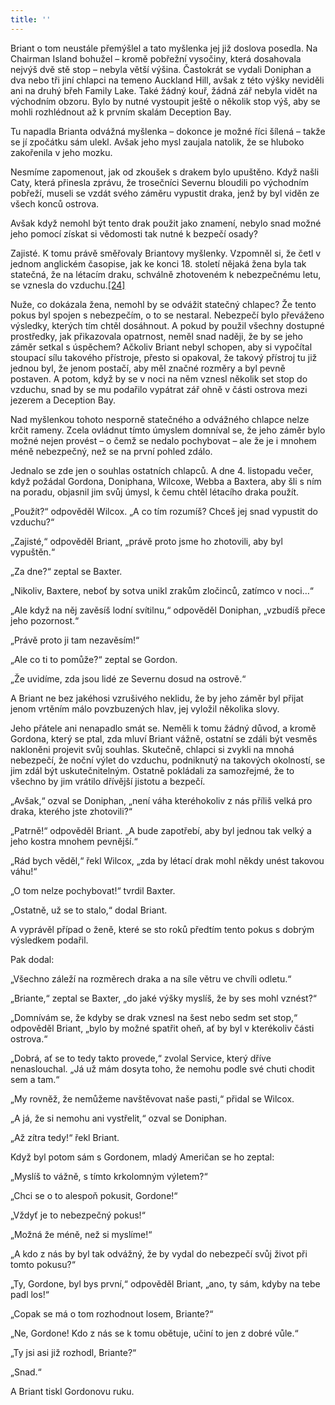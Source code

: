 ```yaml
---
title: ''
---
```


Briant o tom neustále přemýšlel a tato myšlenka jej již doslova posedla. Na Chairman Island bohužel – kromě pobřežní vysočiny, která dosahovala nejvýš dvě stě stop – nebyla větší výšina. Častokrát se vydali Doniphan a dva nebo tři jiní chlapci na temeno Auckland Hill, avšak z této výšky neviděli ani na druhý břeh Family Lake. Také žádný kouř, žádná zář nebyla vidět na východním obzoru. Bylo by nutné vystoupit ještě o několik stop výš, aby se mohli rozhlédnout až k prvním skalám Deception Bay.

Tu napadla Brianta odvážná myšlenka – dokonce je možné říci šílená – takže se jí zpočátku sám ulekl. Avšak jeho mysl zaujala natolik, že se hluboko zakořenila v jeho mozku.

Nesmíme zapomenout, jak od zkoušek s drakem bylo upuštěno. Když našli Caty, která přinesla zprávu, že trosečníci Severnu bloudili po východním pobřeží, museli se vzdát svého záměru vypustit draka, jenž by byl viděn ze všech konců ostrova.

Avšak když nemohl být tento drak použit jako znamení, nebylo snad možné jeho pomocí získat si vědomosti tak nutné k bezpečí osady?

Zajisté. K tomu právě směřovaly Briantovy myšlenky. Vzpomněl si, že četl v jednom anglickém časopise, jak ke konci 18. století nějaká žena byla tak statečná, že na létacím draku, schválně zhotoveném k nebezpečnému letu, se vznesla do vzduchu.[\[24\]](../Text/dva_roky_prazdnin_93.html#_ftn24)

Nuže, co dokázala žena, nemohl by se odvážit statečný chlapec? Že tento pokus byl spojen s nebezpečím, o to se nestaral. Nebezpečí bylo převáženo výsledky, kterých tím chtěl dosáhnout. A pokud by použil všechny dostupné prostředky, jak přikazovala opatrnost, neměl snad naději, že by se jeho záměr setkal s úspěchem? Ačkoliv Briant nebyl schopen, aby si vypočítal stoupací sílu takového přístroje, přesto si opakoval, že takový přístroj tu již jednou byl, že jenom postačí, aby měl značné rozměry a byl pevně postaven. A potom, když by se v noci na něm vznesl několik set stop do vzduchu, snad by se mu podařilo vypátrat zář ohně v části ostrova mezi jezerem a Deception Bay.

Nad myšlenkou tohoto nesporně statečného a odvážného chlapce nelze krčit rameny. Zcela ovládnut tímto úmyslem domníval se, že jeho záměr bylo možné nejen provést – o čemž se nedalo pochybovat – ale že je i mnohem méně nebezpečný, než se na první pohled zdálo.

Jednalo se zde jen o souhlas ostatních chlapců. A dne 4. listopadu večer, když požádal Gordona, Doniphana, Wilcoxe, Webba a Baxtera, aby šli s ním na poradu, objasnil jim svůj úmysl, k čemu chtěl létacího draka použít.

„Použít?“ odpověděl Wilcox. „A co tím rozumíš? Chceš jej snad vypustit do vzduchu?“

„Zajisté,“ odpověděl Briant, „právě proto jsme ho zhotovili, aby byl vypuštěn.“

„Za dne?“ zeptal se Baxter.

„Nikoliv, Baxtere, neboť by sotva unikl zrakům zločinců, zatímco v noci…“

„Ale když na něj zavěsíš lodní svítilnu,“ odpověděl Doniphan, „vzbudíš přece jeho pozornost.“

„Právě proto ji tam nezavěsím!“

„Ale co ti to pomůže?“ zeptal se Gordon.

„Že uvidíme, zda jsou lidé ze Severnu dosud na ostrově.“

A Briant ne bez jakéhosi vzrušivého neklidu, že by jeho záměr byl přijat jenom vrtěním málo povzbuzených hlav, jej vyložil několika slovy.

Jeho přátele ani nenapadlo smát se. Neměli k tomu žádný důvod, a kromě Gordona, který se ptal, zda mluví Briant vážně, ostatní se zdáli být vesměs nakloněni projevit svůj souhlas. Skutečně, chlapci si zvykli na mnohá nebezpečí, že noční výlet do vzduchu, podniknutý na takových okolností, se jim zdál být uskutečnitelným. Ostatně pokládali za samozřejmé, že to všechno by jim vrátilo dřívější jistotu a bezpečí.

„Avšak,“ ozval se Doniphan, „není váha kteréhokoliv z nás příliš velká pro draka, kterého jste zhotovili?“

„Patrně!“ odpověděl Briant. „A bude zapotřebí, aby byl jednou tak velký a jeho kostra mnohem pevnější.“

„Rád bych věděl,“ řekl Wilcox, „zda by létací drak mohl někdy unést takovou váhu!“

„O tom nelze pochybovat!“ tvrdil Baxter.

„Ostatně, už se to stalo,“ dodal Briant.

A vyprávěl případ o ženě, které se sto roků předtím tento pokus s dobrým výsledkem podařil.

Pak dodal:

„Všechno záleží na rozměrech draka a na síle větru ve chvíli odletu.“

„Briante,“ zeptal se Baxter, „do jaké výšky myslíš, že by ses mohl vznést?“

„Domnívám se, že kdyby se drak vznesl na šest nebo sedm set stop,“ odpověděl Briant, „bylo by možné spatřit oheň, ať by byl v kterékoliv části ostrova.“

„Dobrá, ať se to tedy takto provede,“ zvolal Service, který dříve nenaslouchal. „Já už mám dosyta toho, že nemohu podle své chuti chodit sem a tam.“

„My rovněž, že nemůžeme navštěvovat naše pasti,“ přidal se Wilcox.

„A já, že si nemohu ani vystřelit,“ ozval se Doniphan.

„Až zítra tedy!“ řekl Briant.

Když byl potom sám s Gordonem, mladý Američan se ho zeptal:

„Myslíš to vážně, s tímto krkolomným výletem?“

„Chci se o to alespoň pokusit, Gordone!“

„Vždyť je to nebezpečný pokus!“

„Možná že méně, než si myslíme!“

„A kdo z nás by byl tak odvážný, že by vydal do nebezpečí svůj život při tomto pokusu?“

„Ty, Gordone, byl bys první,“ odpověděl Briant, „ano, ty sám, kdyby na tebe padl los!“

„Copak se má o tom rozhodnout losem, Briante?“

„Ne, Gordone! Kdo z nás se k tomu obětuje, učiní to jen z dobré vůle.“

„Ty jsi asi již rozhodl, Briante?“

„Snad.“

A Briant tiskl Gordonovu ruku.
